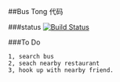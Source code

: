 ##Bus Tong 代码

###status
[![Build Status](https://travis-ci.org/yupbank/buttong.png)](https://travis-ci.org/yupbank/buttong)

###To Do

    1, search bus
    2, seach nearby restaurant
    3, hook up with nearby friend.
